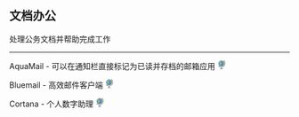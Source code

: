 ## 文档办公

处理公务文档并帮助完成工作

---

AquaMail - 可以在通知栏直接标记为已读并存档的邮箱应用 ![](../assets/earth-globe.png)

Bluemail - 高效邮件客户端 ![](../assets/earth-globe.png)

Cortana - 个人数字助理 ![](../assets/earth-globe.png)
